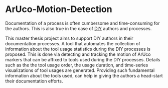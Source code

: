 # ArUco-Motion-Detection

Documentation of a process is often cumbersome and time-consuming for the authors. This is also true in the case of [DIY](https://en.wikipedia.org/wiki/Do_it_yourself) authors and processes. 

This master thesis project aims to support DIY authors in their documentation processes. A tool that automates the collection of information about the tool usage statistics during the DIY processes is proposed. This is done via detecting and tracking the motion of ArUco markers that can be affixed to tools used during the DIY processes. Details such as the the tool usage order, the usage duration, and time-series visualizations of tool usages are generated. Providing such fundamental information about the tools used, can help in giving the authors a head-start their documentation efforts.
